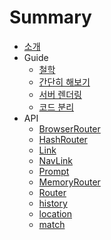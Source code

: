 # Summary

* [소개](README.md)
* Guide
  * [철학](guide/philosophy.md)
  * [간단히 해보기](guide/quick_start.md)
  * [서버 렌더링](guide/server_rendering.md)
  * [코드 분리](guide/code_splitting.md)
* API
  * [BrowserRouter](api/browser_router.md)
  * [HashRouter](api/hashrouter.md)
  * [Link](api/link.md)
  * [NavLink](api/navlink.md)
  * [Prompt](api/prompt.md)
  * [MemoryRouter](api/memoryrouter.md)
  * [Router](api/router.md)
  * [history](api/history.md)
  * [location](api/location.md)
  * [match](api/match.md)

